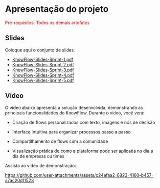 # Apresentação do projeto

<span style="color:red">Pré-requisitos: Todos os demais artefatos</span>


## Slides

Coloque aqui o conjunto de slides.

- [KnowFlow-Slides-Sprint-1.pdf](./sprint-1.pdf)
- [KnowFlow-Slides-Sprint-2.pdf](https://github.com/user-attachments/files/19697941/KnowFlow-Slides-Sprint-2.pdf)
- [KnowFlow-Slides-Sprint-3.pdf](https://github.com/user-attachments/files/20114180/KnowFlow-Slides-Sprint-3.pdf)
- [KnowFlow-Slides-Sprint-4.pdf](https://github.com/user-attachments/files/20620477/KnowFlow-Slides-Sprint-4.pdf)
- [KnowFlow-Slides-Sprint-5.pdf](SLIDES-SPRINT-5)




## Vídeo

O vídeo abaixo apresenta a solução desenvolvida, demonstrando as principais funcionalidades do KnowFlow.
Durante o vídeo, você verá:

- Criação de flows personalizados com texto, imagens e nós de decisão

- Interface intuitiva para organizar processos passo a passo

- Compartilhamento de flows com a comunidade

- Visualização prática de como a plataforma pode ser aplicada no dia a dia de empresas ou times



 Assista ao vídeo de demonstração:
 



https://github.com/user-attachments/assets/c24afaa2-6823-4160-b457-a7ac20d11523



